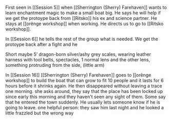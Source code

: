 First seen in [[Session 5]] when [[Sherrington (Sherry) Farehaven]] wants to learn enchantment magic to make a small boat big. He says he will help if we get the protoype back from [[Ritsko]] his ex and science partner. He stays at [[orênge workshop]] when working. He directs us to go to [[Ritsko workshop]]. 

In [[Session 6]] he tells the rest of the group what is needed. We get the protoype back after a fight and he 

Short maybe 5’ dragon-born silver/ashy grey scales, wearing leather harness with tool belts, spectacles, 1 normal lens and the other lens, something protruding from the side, (little arm)

In [[Session 16]] [[Sherrington (Sherry) Farehaven]] goes to [[orênge workshop]] to build the boat that can grow to fit 10 people and it lasts for 6 hours before it shrinks again. He then disappeared without leaving a trace one morning. she asks around, they say that the place has been locked up since early this morning and they haven't seen any sight of them. Some say that he entered the town suddenly. He usually lets someone know if he is going to leave. one helpful person: they saw him last night and he looked a little frazzled but the wrong way
